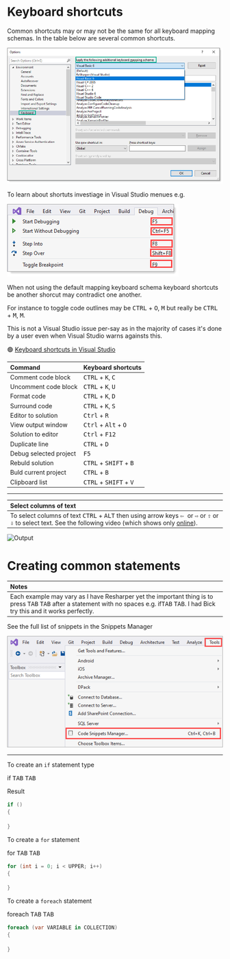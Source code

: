 ﻿# Keyboard shortcuts

Common shortcuts may or may not be the same for all keyboard mapping schemas. In the table below are several common shortcuts.


![img](assets/schemas.png)

To learn about shortuts investiage in Visual Studio menues e.g.

![image](assets/shortcutsMems.png)

When not using the default mapping keyboard schema keyboard shortcuts be another shorcut may contradict one another. 

For instance to toggle code outlines may be <kbd>CTRL</kbd> + <kbd>O</kbd>, <kbd>M</kbd> but really be <kbd>CTRL</kbd> + <kbd>M</kbd>, <kbd>M</kbd>.

This is not a Visual Studio issue per-say as in the majority of cases it's done by a user even when Visual Studio warns againsts this.


:green_circle: [Keyboard shortcuts in Visual Studio](https://docs.microsoft.com/en-us/visualstudio/ide/default-keyboard-shortcuts-in-visual-studio?view=vs-2019)

| Command  | Keyboard shortcuts |
| :--- | :--- |
| Comment code block | <kbd>CTRL</kbd> + <kbd>K</kbd>, <kbd>C</kbd> |
| Uncomment code block | <kbd>CTRL</kbd> + <kbd>K</kbd>, <kbd>U</kbd> |
| Format code | <kbd>CTRL</kbd> + <kbd>K</kbd>, <kbd>D</kbd> |
| Surround code | <kbd>CTRL</kbd> + <kbd>K</kbd>, <kbd>S</kbd> |
| Editor to solution | <kbd>Ctrl</kbd> + <kbd>R</kbd> |
| View output window | <kbd>Ctrl</kbd> + <kbd>Alt</kbd> + <kbd>O</kbd> |
| Solution to editor | <kbd>Ctrl</kbd> + <kbd>F12</kbd> |
| Duplicate line | <kbd>CTRL</kbd> + <kbd>D</kbd> |
| Debug selected project | <kbd>F5</kbd> |
| Rebuld solution | <kbd>CTRL</kbd> + <kbd>SHIFT</kbd> + <kbd>B</kbd> |
| Buld current project | <kbd>CTRL</kbd>  + <kbd>B</kbd> |
| Clipboard list | <kbd>CTRL</kbd> + <kbd>SHIFT</kbd> + <kbd>V</kbd> |


---



| Select columns of text  |
| :--- |
| To select columns of text <kbd>CTRL</kbd> + <kbd>ALT</kbd> then using arrow keys <kbd>⇦ </kbd> or  <kbd>⇨</kbd> or <kbd>⇧</kbd> or <kbd>⇩</kbd> to select text. See the following video (which shows only [online](https://github.com/karenpayneoregon/oed-week1/blob/Week2/KeyboardShortcuts.md)).| 

![Output](https://github.com/karenpayneoregon/oed-week1/blob/Week2/assets/ColumnSelectMode.gif)


# Creating common statements

| Notes  |
| :--- |
| Each example may vary as I have Resharper yet the important thing is to press <kbd>TAB</kbd> <kbd>TAB</kbd> after a statement with no spaces e.g. if<kbd>TAB</kbd> <kbd>TAB</kbd>.  I had Bick try this and it works perfectly. |

See the full list of snippets in the Snippets Manager

![imag](assets/snippits.png)

---

To create an `if` statement type

if <kbd>TAB</kbd> <kbd>TAB</kbd>

Result

```csharp
if ()
{
    
}
```

To create a `for` statement

for <kbd>TAB</kbd> <kbd>TAB</kbd>

```csharp
for (int i = 0; i < UPPER; i++)
{
    
}
```

To create a `foreach` statement

foreach <kbd>TAB</kbd> <kbd>TAB</kbd>

```csharp
foreach (var VARIABLE in COLLECTION)
{
    
}
```
